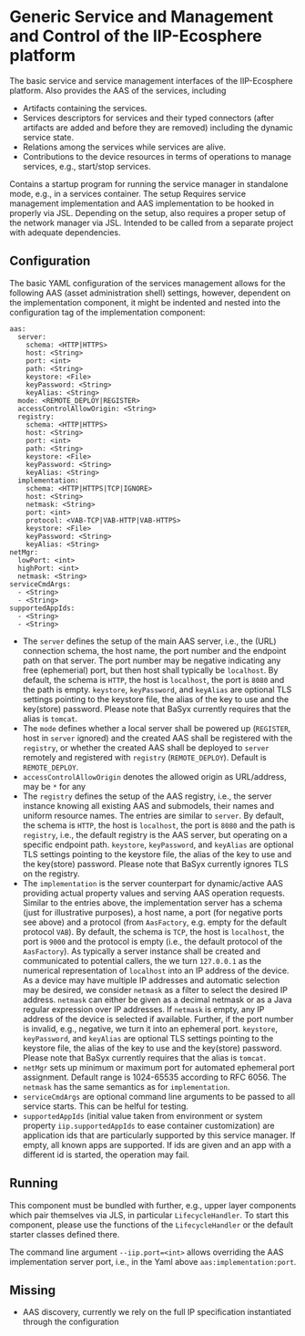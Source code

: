 # Generic Service and Management and Control of the IIP-Ecosphere platform

The basic service and service management interfaces of the IIP-Ecosphere platform. Also provides the AAS of the 
services, including

* Artifacts containing the services.
* Services descriptors for services and their typed connectors (after artifacts are added and before they are removed) including the dynamic service state.
* Relations among the services while services are alive.
* Contributions to the device resources in terms of operations to manage services, e.g., start/stop services.

Contains a startup program for running the service manager in standalone mode, e.g., in a services container. The
setup Requires service management implementation and AAS implementation to be hooked in properly via JSL. Depending on 
the setup, also requires a proper setup of the network manager via JSL. Intended to be called from a separate project 
with adequate dependencies.

## Configuration

The basic YAML configuration of the services management allows for the following AAS (asset administration shell) 
settings, however, dependent on the implementation component, it might be indented and nested into the configuration 
tag of the implementation component:

    aas:
      server:
        schema: <HTTP|HTTPS>
        host: <String>
        port: <int>
        path: <String>
        keystore: <File>
        keyPassword: <String>
        keyAlias: <String>
      mode: <REMOTE_DEPLOY|REGISTER>
      accessControlAllowOrigin: <String>
      registry:
        schema: <HTTP|HTTPS>
        host: <String>
        port: <int>
        path: <String>
        keystore: <File>
        keyPassword: <String>
        keyAlias: <String>
      implementation:
        schema: <HTTP|HTTPS|TCP|IGNORE>
        host: <String>
        netmask: <String>
        port: <int>
        protocol: <VAB-TCP|VAB-HTTP|VAB-HTTPS>
        keystore: <File>
        keyPassword: <String>
        keyAlias: <String>
    netMgr:
      lowPort: <int>
      highPort: <int>
      netmask: <String>
    serviceCmdArgs:
      - <String>
      - <String>
    supportedAppIds:
      - <String>
      - <String>

* The `server` defines the setup of the main AAS server, i.e., the (URL) connection schema, the host name, the port number and the endpoint path on that server. The port number may be negative indicating any free (ephemerial) port, but then host shall typically be `localhost`. By default, the schema is `HTTP`, the host is `localhost`, the port  is `8080` and the path is empty. `keystore`, `keyPassword`, and `keyAlias` are optional TLS settings pointing to the keystore file, the alias of the key to use and the key(store) password. Please note that BaSyx currently requires that the alias is `tomcat`.
* The `mode` defines whether a local server shall be powered up (`REGISTER`, host in `server` ignored) and the created AAS shall be registered with the `registry`, or whether the created AAS shall be deployed to `server` remotely and registered with `registry` (`REMOTE_DEPLOY`). Default is `REMOTE_DEPLOY`.
* `accessControlAllowOrigin` denotes the allowed origin as URL/address, may be `*` for any
* The `registry` defines the setup of the AAS registry, i.e., the server instance knowing all existing AAS and submodels, their names and uniform resource names. The entries are similar to `server`. By default, the schema  is `HTTP`, the host is `localhost`, the port is `8080` and the path is `registry`, i.e., the default registry is the AAS server, but operating on a specific endpoint path. `keystore`, `keyPassword`, and `keyAlias` are optional TLS settings pointing to the keystore file, the alias of the key to use and the key(store) password. Please note that BaSyx currently ignores TLS on the registry.
* The `implementation` is the server counterpart for dynamic/active AAS providing actual property values and serving AAS operation requests. Similar to the entries above, the implementation server has a schema (just for illustrative purposes), a host name, a port (for negative ports see above) and a protocol (from `AasFactory`, e.g. empty for the default protocol `VAB`). By default, the schema is `TCP`, the host is `localhost`, the port is `9000` and the protocol is empty (i.e., the default protocol of the `AasFactory`). As typically a server instance shall be created and communicated to potential callers, the we turn `127.0.0.1` as the numerical representation of `localhost` into an IP address of the device. As a device may have multiple IP addresses and automatic selection may be desired, we consider `netmask` as a filter to select the desired IP address. `netmask` can either be given as a decimal netmask or as a Java regular expression over IP addresses. If `netmask` is empty, any IP address of the device is selected if available. Further, if the port number is invalid, e.g., negative, we turn it into an ephemeral port. `keystore`, `keyPassword`, and `keyAlias` are optional TLS settings pointing to the keystore file, the alias of the key to use and the key(store) password. Please note that BaSyx currently requires that the alias is `tomcat`.
* `netMgr` sets up minimum or maximum port for automated ephemeral port assignment. Default range is 1024-65535 according to RFC 6056. The `netmask` has the same semantics as for `implementation`.
* `serviceCmdArgs` are optional command line arguments to be passed to all service starts. This can be helful for testing.
* `supportedAppIds` (initial value taken from environment or system property `iip.supportedAppIds` to ease container customization) are application ids that are particularly supported by this service manager. If empty, all known apps are supported. If ids are given and an app with a different id is started, the operation may fail.

## Running

This component must be bundled with further, e.g., upper layer components which pair themselves via JLS, in particular `LifecycleHandler`. To start this component, please use the functions of the `LifecycleHandler` or the default starter classes defined there.

The command line argument `--iip.port=<int>` allows overriding the AAS implementation server port, i.e., in the Yaml above `aas:implementation:port`.

## Missing
* AAS discovery, currently we rely on the full IP specification instantiated through the configuration
